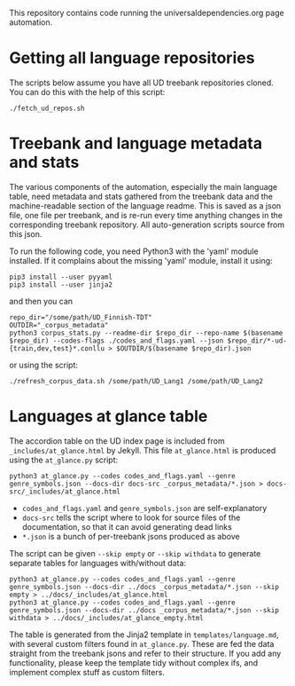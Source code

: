 This repository contains code running the universaldependencies.org page automation.

# Getting all language repositories

The scripts below assume you have all UD treebank repositories cloned. You can do this with the help of this script:

    ./fetch_ud_repos.sh

# Treebank and language metadata and stats

The various components of the automation, especially the main language table, need metadata and stats gathered from the treebank data and the machine-readable section of the language readme. This is saved as a json file, one file per treebank, and is re-run every time anything changes in the corresponding treebank repository. All auto-generation scripts source from this json.

To run the following code, you need Python3 with the 'yaml' module installed.
If it complains about the missing 'yaml' module, install it using:

    pip3 install --user pyyaml
    pip3 install --user jinja2

and then you can 

    repo_dir="/some/path/UD_Finnish-TDT"
    OUTDIR="_corpus_metadata"
    python3 corpus_stats.py --readme-dir $repo_dir --repo-name $(basename $repo_dir) --codes-flags ./codes_and_flags.yaml --json $repo_dir/*-ud-{train,dev,test}*.conllu > $OUTDIR/$(basename $repo_dir).json

or using the script:

    ./refresh_corpus_data.sh /some/path/UD_Lang1 /some/path/UD_Lang2

# Languages at glance table

The accordion table on the UD index page is included from `_includes/at_glance.html` by Jekyll. This file `at_glance.html` is produced using the `at_glance.py` script:

    python3 at_glance.py --codes codes_and_flags.yaml --genre genre_symbols.json --docs-dir docs-src _corpus_metadata/*.json > docs-src/_includes/at_glance.html

* `codes_and_flags.yaml` and `genre_symbols.json` are self-explanatory
* `docs-src` tells the script where to look for source files of the documentation, so that it can avoid generating dead links
* `*.json` is a bunch of per-treebank jsons produced as above

The script can be given `--skip empty` or `--skip withdata` to generate separate tables for languages with/without data:

    python3 at_glance.py --codes codes_and_flags.yaml --genre genre_symbols.json --docs-dir ../docs _corpus_metadata/*.json --skip empty > ../docs/_includes/at_glance.html
    python3 at_glance.py --codes codes_and_flags.yaml --genre genre_symbols.json --docs-dir ../docs _corpus_metadata/*.json --skip withdata > ../docs/_includes/at_glance_empty.html

The table is generated from the Jinja2 template in `templates/language.md`, with several custom filters found in `at_glance.py`. These are fed the data straight from the treebank jsons and refer to their structure. If you add any functionality, please keep the template tidy without complex ifs, and implement complex stuff as custom filters.

